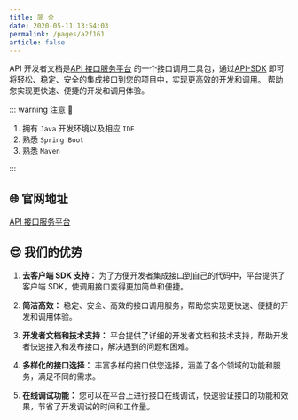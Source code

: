 ```yaml
---
title: 简 介
date: 2020-05-11 13:54:03
permalink: /pages/a2f161
article: false
---
```


API 开发者文档是[API 接口服务平台](https://api.suki.vin/)
的一个接口调用工具包，通过[API-SDK](https://github.com/haiqing102/API-sdk)
即可将轻松、稳定、安全的集成接口到您的项目中，实现更高效的开发和调用。
帮助您实现更快速、便捷的开发和调用体验。

::: warning 注意 🔔️

1. 拥有 `Java` 开发环境以及相应 `IDE`
2. 熟悉 `Spring Boot`
3. 熟悉 `Maven`

:::

## 🌐 官网地址

[API 接口服务平台](https://api.suki.vin/)

## 😎 我们的优势

1. **去客户端 SDK 支持：** 为了方便开发者集成接口到自己的代码中，平台提供了客户端 SDK，使调用接口变得更加简单和便捷。

2. **简洁高效：** 稳定、安全、高效的接口调用服务，帮助您实现更快速、便捷的开发和调用体验。

3. **开发者文档和技术支持：** 平台提供了详细的开发者文档和技术支持，帮助开发者快速接入和发布接口，解决遇到的问题和困难。

4. **多样化的接口选择：** 丰富多样的接口供您选择，涵盖了各个领域的功能和服务，满足不同的需求。

5. **在线调试功能：** 您可以在平台上进行接口在线调试，快速验证接口的功能和效果，节省了开发调试的时间和工作量。
